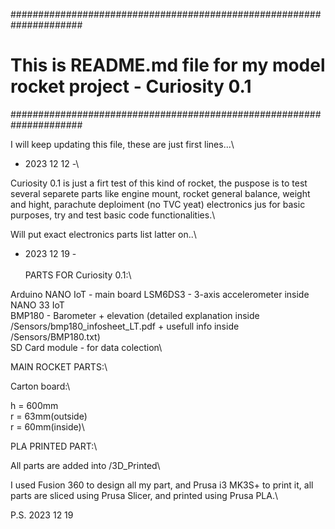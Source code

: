  #####################################################################
 # This is README.md file for my model rocket project - Curiosity 0.1 #
 #####################################################################

I will keep updating this file, these are just first lines...\

- 2023 12 12 -\ 

Curiosity 0.1 is just a firt test of this kind of rocket, the puspose is to test several separete parts like engine mount, rocket general balance, weight and hight, parachute deploiment (no TVC yeat) electronics jus for basic purposes, try and test basic code functionalities.\

Will put exact electronics parts list latter on..\

- 2023 12 19 - \
\
PARTS FOR Curiosity 0.1:\

Arduino NANO IoT - main board
LSM6DS3 - 3-axis accelerometer inside NANO 33 IoT\
BMP180 - Barometer + elevation (detailed explanation inside /Sensors/bmp180_infosheet_LT.pdf + usefull info inside /Sensors/BMP180.txt)\
SD Card module - for data colection\ 

MAIN ROCKET PARTS:\

Carton board:\ 

h = 600mm\
r = 63mm(outside)\
r = 60mm(inside)\

PLA PRINTED PART:\

All parts are added into /3D_Printed\

I used Fusion 360 to design all my part, and Prusa i3 MK3S+ to print it, all parts are sliced using Prusa Slicer, and printed using Prusa PLA.\

P.S. 2023 12 19